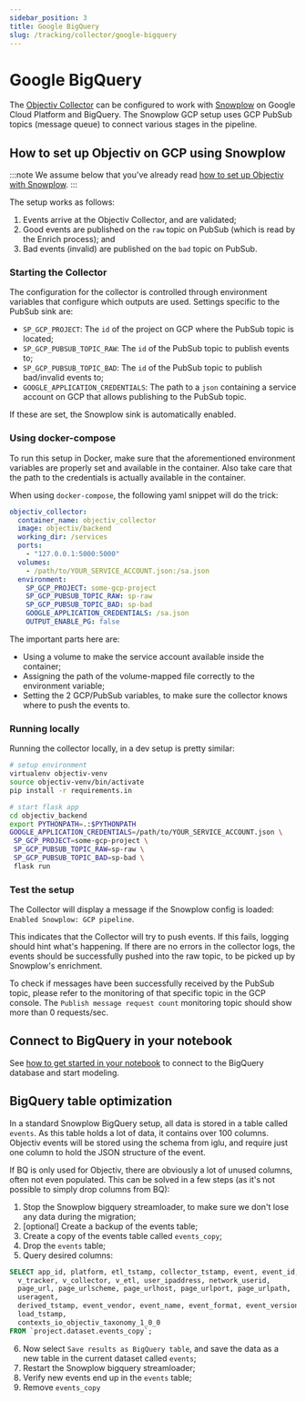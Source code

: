 ```yaml
---
sidebar_position: 3
title: Google BigQuery
slug: /tracking/collector/google-bigquery
---
```


# Google BigQuery

The [Objectiv Collector](./introduction.md) can be configured to work with [Snowplow](./snowplow-pipeline.md) 
on Google Cloud Platform and BigQuery. The Snowplow GCP setup uses GCP PubSub topics (message queue) to 
connect various stages in the pipeline. 

## How to set up Objectiv on GCP using Snowplow

:::note
We assume below that you've already read [how to set up Objectiv with Snowplow](./snowplow-pipeline.md).
:::

The setup works as follows:

1. Events arrive at the Objectiv Collector, and are validated;
2. Good events are published on the `raw` topic on PubSub (which is read by the Enrich process); and
3. Bad events (invalid) are published on the `bad` topic on PubSub.

### Starting the Collector
The configuration for the collector is controlled through environment variables that configure which outputs
are used. Settings specific to the PubSub sink are:

- `SP_GCP_PROJECT`: The `id` of the project on GCP where the PubSub topic is located;
- `SP_GCP_PUBSUB_TOPIC_RAW`: The `id` of the PubSub topic to publish events to;
- `SP_GCP_PUBSUB_TOPIC_BAD`: The `id` of the PubSub topic to publish bad/invalid events to;
- `GOOGLE_APPLICATION_CREDENTIALS`: The path to a `json` containing a service account on GCP that allows 
  publishing to the PubSub topic.

If these are set, the Snowplow sink is automatically enabled.

### Using docker-compose
To run this setup in Docker, make sure that the aforementioned environment variables are properly set and 
available in the container. Also take care that the path to the credentials is actually available in the 
container.

When using `docker-compose`, the following yaml snippet will do the trick:

```yaml
objectiv_collector:
  container_name: objectiv_collector
  image: objectiv/backend
  working_dir: /services
  ports:
    - "127.0.0.1:5000:5000"
  volumes:
    - /path/to/YOUR_SERVICE_ACCOUNT.json:/sa.json
  environment:
    SP_GCP_PROJECT: some-gcp-project
    SP_GCP_PUBSUB_TOPIC_RAW: sp-raw
    SP_GCP_PUBSUB_TOPIC_BAD: sp-bad
    GOOGLE_APPLICATION_CREDENTIALS: /sa.json
    OUTPUT_ENABLE_PG: false
```

The important parts here are:
- Using a volume to make the service account available inside the container;
- Assigning the path of the volume-mapped file correctly to the environment variable;
- Setting the 2 GCP/PubSub variables, to make sure the collector knows where to push the events to.

### Running locally
Running the collector locally, in a dev setup is pretty similar:

```sh
# setup environment
virtualenv objectiv-venv
source objectiv-venv/bin/activate
pip install -r requirements.in

# start flask app
cd objectiv_backend
export PYTHONPATH=.:$PYTHONPATH
GOOGLE_APPLICATION_CREDENTIALS=/path/to/YOUR_SERVICE_ACCOUNT.json \
 SP_GCP_PROJECT=some-gcp-project \
 SP_GCP_PUBSUB_TOPIC_RAW=sp-raw \
 SP_GCP_PUBSUB_TOPIC_BAD=sp-bad \
 flask run
```

### Test the setup
The Collector will display a message if the Snowplow config is loaded: `Enabled Snowplow: GCP pipeline`.

This indicates that the Collector will try to push events. If this fails, logging should hint what's 
happening. If there are no errors in the collector logs, the events should be successfully pushed into the 
raw topic, to be picked up by Snowplow's enrichment.

To check if messages have been successfully received by the PubSub topic, please refer to the monitoring of 
that specific topic in the GCP console. The `Publish message request count` monitoring topic should show more 
than 0 requests/sec.

## Connect to BigQuery in your notebook
See [how to get started in your notebook](../../modeling/get-started-in-your-notebook.mdx) to connect to the 
BigQuery database and start modeling.

## BigQuery table optimization
In a standard Snowplow BigQuery setup, all data is stored in a table called `events`. As this table holds a 
lot of data, it contains over 100 columns. Objectiv events will be stored using the schema from iglu, and 
require just one column to hold the JSON structure of the event.

If BQ is only used for Objectiv, there are obviously a lot of unused columns, often not even populated. This 
can be solved in a few steps (as it's not possible to simply drop columns from BQ):

1. Stop the Snowplow bigquery streamloader, to make sure we don't lose any data during the migration;
2. [optional] Create a backup of the events table;
3. Create a copy of the events table called `events_copy`;
4. Drop the `events` table;
5. Query desired columns:
```sql
SELECT app_id, platform, etl_tstamp, collector_tstamp, event, event_id, 
  v_tracker, v_collector, v_etl, user_ipaddress, network_userid, 
  page_url, page_urlscheme, page_urlhost, page_urlport, page_urlpath,
  useragent, 
  derived_tstamp, event_vendor, event_name, event_format, event_version, event_fingerprint,
  load_tstamp, 
  contexts_io_objectiv_taxonomy_1_0_0
FROM `project.dataset.events_copy`;
```
6. Now select `Save results as BigQuery table`, and save the data as a new table in the current dataset 
  called `events`;
7. Restart the Snowplow bigquery streamloader;
8. Verify new events end up in the `events` table;
9. Remove `events_copy`
